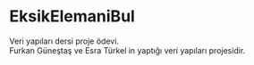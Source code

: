 # EksikElemaniBul
Veri yapıları dersi proje ödevi.</br>
Furkan Güneştaş ve Esra Türkel in yaptığı veri yapıları projesidir.
